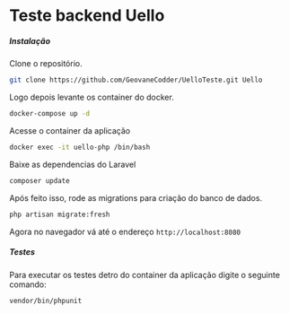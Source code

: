 # Teste backend Uello
##### Instalação
Clone o repositório.
```bash
git clone https://github.com/GeovaneCodder/UelloTeste.git Uello
```
Logo depois levante os container do docker.
```bash
docker-compose up -d
```
Acesse o container da aplicação
```bash
docker exec -it uello-php /bin/bash
```
Baixe as dependencias do Laravel
```bash
composer update
```
Após feito isso, rode as migrations para criação do banco de dados.
```bash
php artisan migrate:fresh
```
Agora no navegador vá até o endereço `http://localhost:8080`
##### Testes
Para executar os testes detro do container da aplicação digite o seguinte comando:
```bash
vendor/bin/phpunit
```